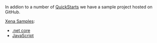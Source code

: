 In addion to a number of [QuickStarts](../OverView.md) we have a sample project hosted on GitHub.

[Xena Samples](https://github.com/EG-BRS/XenaSamples):

- [.net core](https://github.com/EG-BRS/XenaSamples/tree/master/Samples/DotNetCore)
- [JavaScript](https://github.com/EG-BRS/XenaSamples/tree/master/Samples/JavaScript)

